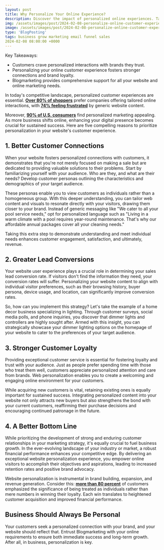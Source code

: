 ```yaml
---
layout: post
title: Why Personalize Your Online Experience?
description: Discover the impact of personalized online experiences. Tailor interactions to boost engagement, loyalty, and satisfaction in today's digital world.
img: /assets/images/post/2024-02-08-personalize-online-customer-experience/personalize-online-customer-experience.jpg
image: /assets/images/post/2024-02-08-personalize-online-customer-experience/personalize-online-customer-experience.jpg
type: 'BlogPosting'
tags: business grow marketing email funnel sales
2024-02-08 08:00:00 +0000
---
```


Key Takeaways:

- Customers crave personalized interactions with brands they trust.
- Personalizing your online customer experience fosters stronger connections and brand loyalty.
- Blogmarketing provides comprehensive support for all your website and online marketing needs.

In today's competitive landscape, personalized customer experiences are essential. **[Over 80% of shoppers](https://us.epsilon.com/pressroom/new-epsilon-research-indicates-80-of-consumers-are-more-likely-to-make-a-purchase-when-brands-offer-personalized-experiences)** prefer companies offering tailored online interactions, with **[74% feeling frustrated](https://instapage.com/blog/personalization-statistics)** by generic website content. 

Moreover, **[90% of U.S. consumers](https://www.statista.com/topics/4481/personalized-marketing/)** find personalized marketing appealing. As more business shifts online, enhancing your digital presence becomes crucial for sustained success. Here are five compelling reasons to prioritize personalization in your website's customer experience.

## 1. Better Customer Connections
When your website fosters personalized connections with customers, it demonstrates that you're not merely focused on making a sale but are dedicated to providing valuable solutions to their problems. Start by familiarizing yourself with your audience. Who are they, and what are their needs? Develop customer personas outlining the characteristics and demographics of your target audience.

These personas enable you to view customers as individuals rather than a homogeneous group. With this deeper understanding, you can tailor web content and visuals to resonate directly with your visitors, drawing them closer to your brand. Instead of generic messaging like "We cater to all your pool service needs," opt for personalized language such as "Living in a warm climate with a pool requires year-round maintenance. That's why our affordable annual packages cover all your cleaning needs."

Taking this extra step to demonstrate understanding and meet individual needs enhances customer engagement, satisfaction, and ultimately, revenue.

## 2. Greater Lead Conversions
Your website user experience plays a crucial role in determining your sales lead conversion rate. If visitors don't find the information they need, your conversion rates will suffer. Personalizing your website content to align with individual visitor preferences, such as their browsing history, buyer persona, device usage, and location, can significantly improve conversion rates.

So, how can you implement this strategy? Let's take the example of a home decor business specializing in lighting. Through customer surveys, social media polls, and phone inquiries, you discover that dimmer lights and controllers are highly sought after. Armed with this insight, you can strategically showcase your dimmer lighting options on the homepage of your website to cater to the preferences of your target audience.

## 3. Stronger Customer Loyalty
Providing exceptional customer service is essential for fostering loyalty and trust with your audience. Just as people prefer spending time with those who treat them well, customers appreciate personalized attention and care from brands. Web personalization enables you to create a welcoming and engaging online environment for your customers.

While acquiring new customers is vital, retaining existing ones is equally important for sustained success. Integrating personalized content into your website not only attracts new buyers but also strengthens the bond with your current customers, reaffirming their purchase decisions and encouraging continued patronage in the future.

## 4. A Better Bottom Line
While prioritizing the development of strong and enduring customer relationships in your marketing strategy, it's equally crucial to fuel business growth. In the ever-evolving landscape of your industry or market, a robust financial performance enhances your competitive edge. By delivering an exceptional website personalization experience, you empower online visitors to accomplish their objectives and aspirations, leading to increased retention rates and positive brand advocacy.

Website personalization is instrumental in brand building, expansion, and revenue generation. Consider this: **[more than 80 percent](https://www.salesforce.com/research/customer-expectations/)** of customers emphasized the significance of being treated as individuals rather than mere numbers in winning their loyalty. Each win translates to heightened customer acquisition and improved financial performance.

## Business Should Always Be Personal
Your customers seek a personalized connection with your brand, and your website should reflect that. Entrust Blogmarketing with your online requirements to ensure both immediate success and long-term growth. After all, in business, personalization is key.
